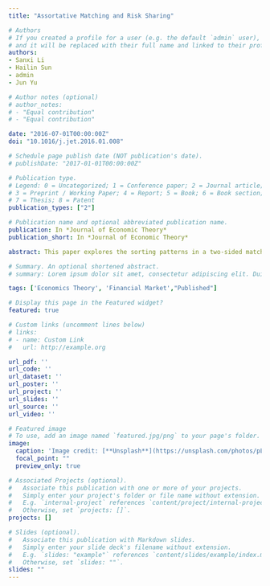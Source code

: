 ```yaml
---
title: "Assortative Matching and Risk Sharing"

# Authors
# If you created a profile for a user (e.g. the default `admin` user), write the username (folder name) here
# and it will be replaced with their full name and linked to their profile.
authors:
- Sanxi Li
- Hailin Sun
- admin
- Jun Yu

# Author notes (optional)
# author_notes:
# - "Equal contribution"
# - "Equal contribution"

date: "2016-07-01T00:00:00Z"
doi: "10.1016/j.jet.2016.01.008"

# Schedule page publish date (NOT publication's date).
# publishDate: "2017-01-01T00:00:00Z"

# Publication type.
# Legend: 0 = Uncategorized; 1 = Conference paper; 2 = Journal article;
# 3 = Preprint / Working Paper; 4 = Report; 5 = Book; 6 = Book section;
# 7 = Thesis; 8 = Patent
publication_types: ["2"]

# Publication name and optional abbreviated publication name.
publication: In *Journal of Economic Theory*
publication_short: In *Journal of Economic Theory*

abstract: This paper explores the sorting patterns in a two-sided matching market where agents facing different risks match to share them. When preference belongs to the class of harmonic absolute risk aversion (HARA), the risk premium is perfectly transferable within each partnership; thus a stable match minimizes the social cost of risk. In the systematic risk model, where agents are ranked by their holdings of a common risky asset, the convexity of the joint risk premium in joint risk size leads to negative assortative matching (NAM). In the idiosyncratic risk model, where agents are ranked by their independent riskiness in the sense of second-order stochastic dominance (SSD), NAM arises when preference exhibits decreasing absolute risk aversion (DARA) in the sense of Ross and riskier background risk leads to more risk-averse behavior. However, NAM may fail to arise when riskier background risk leads to more risk-tolerant behavior.

# Summary. An optional shortened abstract.
# summary: Lorem ipsum dolor sit amet, consectetur adipiscing elit. Duis posuere tellus ac convallis placerat. Proin tincidunt magna sed ex sollicitudin condimentum.

tags: ['Economics Theory', 'Financial Market',"Published"]

# Display this page in the Featured widget?
featured: true

# Custom links (uncomment lines below)
# links:
# - name: Custom Link
#   url: http://example.org

url_pdf: ''
url_code: ''
url_dataset: ''
url_poster: ''
url_project: ''
url_slides: ''
url_source: ''
url_video: ''

# Featured image
# To use, add an image named `featured.jpg/png` to your page's folder.
image:
  caption: 'Image credit: [**Unsplash**](https://unsplash.com/photos/pLCdAaMFLTE)'
  focal_point: ""
  preview_only: true

# Associated Projects (optional).
#   Associate this publication with one or more of your projects.
#   Simply enter your project's folder or file name without extension.
#   E.g. `internal-project` references `content/project/internal-project/index.md`.
#   Otherwise, set `projects: []`.
projects: []

# Slides (optional).
#   Associate this publication with Markdown slides.
#   Simply enter your slide deck's filename without extension.
#   E.g. `slides: "example"` references `content/slides/example/index.md`.
#   Otherwise, set `slides: ""`.
slides: ""
---
```


